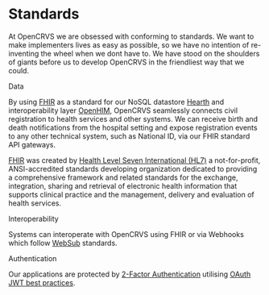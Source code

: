 # Standards

At OpenCRVS we are obsessed with conforming to standards.  We want to make implementers lives as easy as possible, so we have no intention of re-inventing the wheel when we dont have to.  We have stood on the shoulders of giants before us to develop OpenCRVS in the friendliest way that we could.



Data

By using [FHIR](https://hl7.org/FHIR/) as a standard for our NoSQL datastore [Hearth](https://github.com/jembi/hearth) and interoperability layer [OpenHIM](http://openhim.org/), OpenCRVS seamlessly connects civil registration to health services and other systems. We can receive birth and death notifications from the hospital setting and expose registration events to any other technical system, such as National ID, via our FHIR standard API gateways.

[FHIR](https://hl7.org/FHIR/) was created by [Health Level Seven International (HL7)](http://hl7.org/) a not-for-profit, ANSI-accredited standards developing organization dedicated to providing a comprehensive framework and related standards for the exchange, integration, sharing and retrieval of electronic health information that supports clinical practice and the management, delivery and evaluation of health services.



Interoperability

Systems can interoperate with OpenCRVS using FHIR or via Webhooks which follow [WebSub](https://www.w3.org/TR/websub/) standards.





Authentication

Our applications are protected by [2-Factor Authentication](https://en.wikipedia.org/wiki/Multi-factor\_authentication) utilising [OAuth JWT best practices](https://tools.ietf.org/id/draft-ietf-oauth-jwt-bcp-02.html).&#x20;
